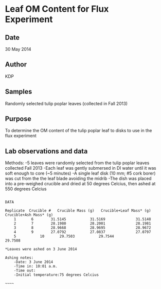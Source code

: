 # Leaf OM Content for Flux Experiment

## Date

30 May 2014

## Author

KDP

## Samples

Randomly selected tulip poplar leaves (collected in Fall 2013) 

## Purpose

To determine the OM content of the tulip poplar leaf to disks to use in the flux experiment

## Lab observations and data

Methods:
-5 leaves were randomly selected from the tulip poplar leaves collected Fall 2013
-Each leaf was gently submersed in DI water until it was soft enough to core (~5 minutes)
-A single leaf disk (10 mm; #5 cork borer) was cut from the the leaf blade avoiding the midrib
-The dish was placed into a pre-weighed crucible and dried at 50 degrees Celcius, then ashed at 550 degrees Celcius

~~~~~

DATA 

Replicate  Crucible #	Crucible Mass (g)   Crucible+Leaf Mass* (g)   Crucible+Ash Mass* (g)
    1		6	     31.5145		   31.5169              31.5148
    2		7	     28.1980		   28.2001              28.1981
    3		8	     28.9668		   28.9695              28.9672
    4		9	     27.0792		   27.0837              27.0797
    5	       	10	     29.7503		   29.7544              29.7508

*Leaves were ashed on 3 June 2014

Ashing notes:
	-Date: 3 June 2014
	-Time in: 10:01 a.m.
	-Time out:
	-Initial temperature:75 degrees Celcius

~~~~

